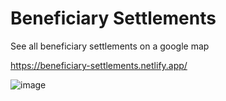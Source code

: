 # Beneficiary Settlements 

See all beneficiary settlements on a google map

https://beneficiary-settlements.netlify.app/

![image](https://user-images.githubusercontent.com/57749510/212167921-59f7e9a3-88e4-4f12-8343-bd21d63c644e.png)
